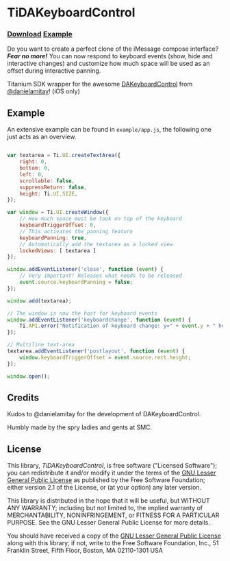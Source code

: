 TiDAKeyboardControl
==========

### [Download][rls] [Example][exm]

[rls]: https://github.com/smclab/TiDAKeyboardControl/releases
[exm]: https://github.com/smclab/TiDAKeyboardControl/tree/master/example

Do you want to create a perfect clone of the iMessage compose interface? ***Fear no more!*** You can now respond to keyboard events (show, hide and interactive changes) and customize how much space will be used as an offset during interactive panning.

Titanium SDK wrapper for the awesome [DAKeyboardControl][dakc] from [@danielamitay][da]! (iOS only)


Example
-------

An extensive example can be found in `example/app.js`, the following one just acts as an overview.


```js

var textarea = Ti.UI.createTextArea({
	right: 0,
	bottom: 0,
	left: 0,
	scrollable: false,
	suppressReturn: false,
	height: Ti.UI.SIZE,
});

var window = Ti.UI.createWindow({
	// How much space must be took on top of the keyboard
	keyboardTriggerOffset: 0,
	// This activates the panning feature
	keyboardPanning: true,
	// Automatically add the textarea as a locked view
	lockedViews: [ textarea ]
});

window.addEventListener('close', function (event) {
	// Very important! Releases what needs to be released
	event.source.keyboardPanning = false;
});

window.add(textarea);

// The window is now the host for keyboard events
window.addEventListener('keyboardchange', function (event) {
	Ti.API.error("Notification of keyboard change: y=" + event.y + " height="+event.height);
});

// Multiline text-area
textarea.addEventListener('postlayout', function (event) {
	window.keyboardTriggerOffset = event.source.rect.height;
});

window.open();
```


Credits
-------

Kudos to @danielamitay for the development of DAKeyboardControl.

Humbly made by the spry ladies and gents at SMC.


[dakc]: https://github.com/danielamitay/DAKeyboardControl
[da]: http://danielamitay.com


License
-------

This library, *TiDAKeyboardControl*, is free software ("Licensed Software"); you can
redistribute it and/or modify it under the terms of the [GNU Lesser General
Public License](http://www.gnu.org/licenses/lgpl-2.1.html) as published by the
Free Software Foundation; either version 2.1 of the License, or (at your
option) any later version.

This library is distributed in the hope that it will be useful, but WITHOUT ANY
WARRANTY; including but not limited to, the implied warranty of MERCHANTABILITY,
NONINFRINGEMENT, or FITNESS FOR A PARTICULAR PURPOSE. See the GNU Lesser General
Public License for more details.

You should have received a copy of the [GNU Lesser General Public
License](http://www.gnu.org/licenses/lgpl-2.1.html) along with this library; if
not, write to the Free Software Foundation, Inc., 51 Franklin Street, Fifth
Floor, Boston, MA 02110-1301 USA

